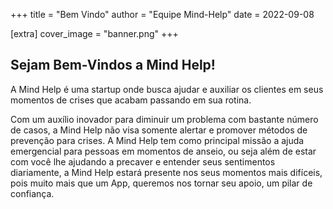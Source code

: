 +++
title = "Bem Vindo"
author = "Equipe Mind-Help"
date = 2022-09-08

[extra]
cover_image = "banner.png"
+++

## Sejam Bem-Vindos a Mind Help!

A Mind Help é uma startup onde busca ajudar e auxiliar os clientes em seus momentos de crises que acabam passando em sua rotina.

Com um auxílio inovador para diminuir um problema com bastante número de casos, a Mind Help não visa somente alertar e promover métodos de prevenção para crises. A Mind Help tem como principal missão a ajuda emergencial para pessoas em momentos de anseio, ou seja além de estar com você lhe ajudando a precaver e entender seus sentimentos diariamente, a Mind Help estará presente nos seus momentos mais difíceis, pois muito mais que um App, queremos nos tornar seu apoio, um pilar de confiança.
